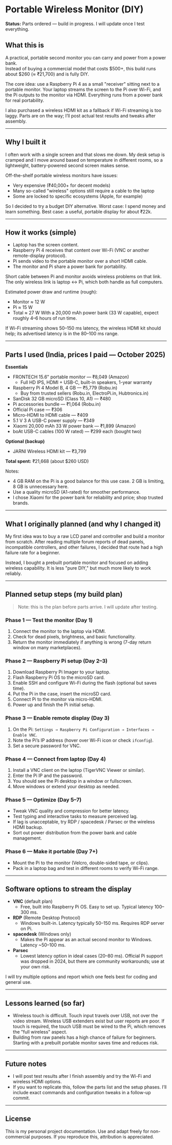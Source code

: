 # Portable Wireless Monitor (DIY)

**Status:** Parts ordered — build in progress. I will update once I test everything.

## What this is
A practical, portable second monitor you can carry and power from a power bank.  
Instead of buying a commercial model that costs $500+, this build runs about $260 (≈ ₹21,700) and is fully DIY.

The core idea: use a Raspberry Pi 4 as a small "receiver" sitting next to a portable monitor. Your laptop streams the screen to the Pi over Wi-Fi, and the Pi outputs to the monitor via HDMI. Everything runs from a power bank for real portability.

I also purchased a wireless HDMI kit as a fallback if Wi-Fi streaming is too laggy. Parts are on the way; I’ll post actual test results and tweaks after assembly.

---

## Why I built it
I often work with a single screen and that slows me down. My desk setup is cramped and I move around based on temperature in different rooms, so a lightweight, battery-powered second screen makes sense.

Off-the-shelf portable wireless monitors have issues:
- Very expensive (₹40,000+ for decent models)
- Many so-called "wireless" options still require a cable to the laptop
- Some are locked to specific ecosystems (Apple, for example)

So I decided to try a budget DIY alternative. Worst case: I spend money and learn something. Best case: a useful, portable display for about ₹22k.

---

## How it works (simple)
- Laptop has the screen content.
- Raspberry Pi 4 receives that content over Wi-Fi (VNC or another remote-display protocol).
- Pi sends video to the portable monitor over a short HDMI cable.
- The monitor and Pi share a power bank for portability.

Short cable between Pi and monitor avoids wireless problems on that link. The only wireless link is laptop <-> Pi, which both handle as full computers.

Estimated power draw and runtime (rough):
- Monitor ≈ 12 W
- Pi ≈ 15 W
- Total ≈ 27 W
With a 20,000 mAh power bank (33 W capable), expect roughly 4–6 hours of run time.

If Wi-Fi streaming shows 50–150 ms latency, the wireless HDMI kit should help; its advertised latency is in the 80–100 ms range.

---

## Parts I used (India, prices I paid — October 2025)
**Essentials**
- FRONTECH 15.6" portable monitor — ₹8,049 (Amazon)  
  - Full HD IPS, HDMI + USB-C, built-in speakers, 1-year warranty
- Raspberry Pi 4 Model B, 4 GB — ₹5,779 (Robu.in)  
  - Buy from trusted sellers (Robu.in, ElectroPi.in, Hubtronics.in)
- SanDisk 32 GB microSD (Class 10, A1) — ₹480
- Pi accessories bundle — ₹1,064 (Robu.in)
- Official Pi case — ₹306
- Micro-HDMI to HDMI cable — ₹409
- 5.1 V 3 A USB-C power supply — ₹349
- Xiaomi 20,000 mAh 33 W power bank — ₹1,899 (Amazon)
- boAt USB-C cables (100 W rated) — ₹299 each (bought two)

**Optional (backup)**
- JARNI Wireless HDMI kit — ₹3,799

**Total spent:** ₹21,668 (about $260 USD)

Notes:
- 4 GB RAM on the Pi is a good balance for this use case. 2 GB is limiting, 8 GB is unnecessary here.
- Use a quality microSD (A1-rated) for smoother performance.
- I chose Xiaomi for the power bank for reliability and price; shop trusted brands.

---

## What I originally planned (and why I changed it)
My first idea was to buy a raw LCD panel and controller and build a monitor from scratch. After reading multiple forum reports of dead panels, incompatible controllers, and other failures, I decided that route had a high failure rate for a beginner.

Instead, I bought a prebuilt portable monitor and focused on adding wireless capability. It is less "pure DIY," but much more likely to work reliably.

---

## Planned setup steps (my build plan)
> Note: this is the plan before parts arrive. I will update after testing.

### Phase 1 — Test the monitor (Day 1)
1. Connect the monitor to the laptop via HDMI.
2. Check for dead pixels, brightness, and basic functionality.
3. Return the monitor immediately if anything is wrong (7-day return window on many marketplaces).

### Phase 2 — Raspberry Pi setup (Day 2–3)
1. Download Raspberry Pi Imager to your laptop.
2. Flash Raspberry Pi OS to the microSD card.
3. Enable SSH and configure Wi-Fi during the flash (optional but saves time).
4. Put the Pi in the case, insert the microSD card.
5. Connect Pi to the monitor via micro-HDMI.
6. Power up and finish the Pi initial setup.

### Phase 3 — Enable remote display (Day 3)
1. On the Pi: `Settings → Raspberry Pi Configuration → Interfaces → Enable VNC`.
2. Note the Pi’s IP address (hover over Wi-Fi icon or check `ifconfig`).
3. Set a secure password for VNC.

### Phase 4 — Connect from laptop (Day 4)
1. Install a VNC client on the laptop (TigerVNC Viewer or similar).
2. Enter the Pi IP and the password.
3. You should see the Pi desktop in a window or fullscreen.
4. Move windows or extend your desktop as needed.

### Phase 5 — Optimize (Day 5–7)
- Tweak VNC quality and compression for better latency.
- Test typing and interactive tasks to measure perceived lag.
- If lag is unacceptable, try RDP / spacedesk / Parsec or the wireless HDMI backup.
- Sort out power distribution from the power bank and cable management.

### Phase 6 — Make it portable (Day 7+)
- Mount the Pi to the monitor (Velcro, double-sided tape, or clips).
- Pack in a laptop bag and test in different rooms to verify Wi-Fi range.

---

## Software options to stream the display
- **VNC** (default plan)  
  - Free, built into Raspberry Pi OS. Easy to set up. Typical latency 100–300 ms.
- **RDP** (Remote Desktop Protocol)  
  - Windows built-in. Latency typically 50–150 ms. Requires RDP server on Pi.
- **spacedesk** (Windows only)  
  - Makes the Pi appear as an actual second monitor to Windows. Latency ~50–100 ms.
- **Parsec**  
  - Lowest latency option in ideal cases (20–80 ms). Official Pi support was dropped in 2024, but there are community workarounds; use at your own risk.

I will try multiple options and report which one feels best for coding and general use.

---

## Lessons learned (so far)
- Wireless touch is difficult. Touch input travels over USB, not over the video stream. Wireless USB extenders exist but user reports are poor. If touch is required, the touch USB must be wired to the Pi, which removes the "full wireless" aspect.
- Building from raw panels has a high chance of failure for beginners. Starting with a prebuilt portable monitor saves time and reduces risk.

---

## Future notes
- I will post test results after I finish assembly and try the Wi-Fi and wireless HDMI options.
- If you want to replicate this, follow the parts list and the setup phases. I’ll include exact commands and configuration tweaks in a follow-up commit.

---

## License
This is my personal project documentation. Use and adapt freely for non-commercial purposes. If you reproduce this, attribution is appreciated.

